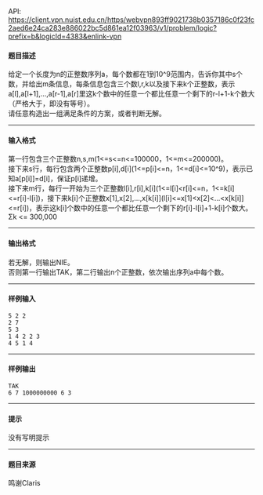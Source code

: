 API: https://client.vpn.nuist.edu.cn/https/webvpn893ff9021738b0357186c0f23fc2aed6e24ca283e886022bc5d861ea12f03963/v1/problem/logic?prefix=b&logicId=4383&enlink-vpn

#### 题目描述

给定一个长度为n的正整数序列a，每个数都在1到10^9范围内，告诉你其中s个数，并给出m条信息，每条信息包含三个数l,r,k以及接下来k个正整数，表示a\[l\],a\[l+1\],...,a\[r-1\],a\[r\]里这k个数中的任意一个都比任意一个剩下的r-l+1-k个数大（严格大于，即没有等号）。  
请任意构造出一组满足条件的方案，或者判断无解。

---

#### 输入格式

第一行包含三个正整数n,s,m(1<=s<=n<=100000，1<=m<=200000)。  
接下来s行，每行包含两个正整数p\[i\],d\[i\](1<=p\[i\]<=n，1<=d\[i\]<=10^9)，表示已知a\[p\[i\]\]=d\[i\]，保证p\[i\]递增。  
接下来m行，每行一开始为三个正整数l\[i\],r\[i\],k\[i\](1<=l\[i\]<r\[i\]<=n，1<=k\[i\]<=r\[i\]-l\[i\])，接下来k\[i\]个正整数x\[1\],x\[2\],...,x\[k\[i\]\](l\[i\]<=x\[1\]<x\[2\]<...<x\[k\[i\]\]<=r\[i\])，表示这k\[i\]个数中的任意一个都比任意一个剩下的r\[i\]-l\[i\]+1-k\[i\]个数大。Σk <= 300,000

---

#### 输出格式

若无解，则输出NIE。  
否则第一行输出TAK，第二行输出n个正整数，依次输出序列a中每个数。

---

#### 样例输入
```
5 2 2
2 7
5 3
1 4 2 2 3
4 5 1 4
```

---

#### 样例输出
```
TAK
6 7 1000000000 6 3
```

---

#### 提示

没有写明提示

---

#### 题目来源

鸣谢Claris